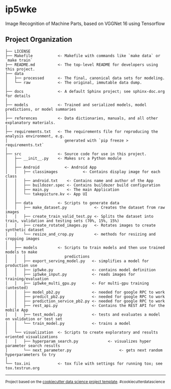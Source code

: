ip5wke
==============================

Image Recognition of Machine Parts, based on VGGNet 16 using Tensorflow

Project Organization
------------

    ├── LICENSE
    ├── Makefile           <- Makefile with commands like `make data` or `make train`
    ├── README.md          <- The top-level README for developers using this project.
    ├── data
    │   ├── processed      <- The final, canonical data sets for modeling.
    │   └── raw            <- The original, immutable data dump.
    │
    ├── docs               <- A default Sphinx project; see sphinx-doc.org for details
    │
    ├── models             <- Trained and serialized models, model predictions, or model summaries
    │
    ├── references         <- Data dictionaries, manuals, and all other explanatory materials.
    │
    ├── requirements.txt   <- The requirements file for reproducing the analysis environment, e.g.
    │                         generated with `pip freeze > requirements.txt`
    │
    ├── src                <- Source code for use in this project.
    │   ├── __init__.py    <- Makes src a Python module
    │   │
    │   ├── Android           <- Android App
    │   │   ├── classimages           <- Contains display image for each class
    │   │   ├── android.txt    <- Contains name and author of the App
    │   │   ├── buildozer.spec <- Contains buildozer build configuration 
    │   │   ├── main.py        <- The main Application
    │   │   └── takepicture.kv <- App UI
    │   │
    │   ├── data           <- Scripts to generate data
    │   │   ├── make_dataset.py            <- Creates the dataset from raw images
    │   │   ├── create_train_valid_test.py <- Splits the dataset into train, validation and testing sets (70%, 15%, 15%)
    │   │   ├── create_rotated_images.py   <- Rotates images to create synthetic dataset
    │   │   └── resize_and_crop.py         <- methods for resizing and cropping images
    │   │
    │   ├── models         <- Scripts to train models and then use trained models to make
    │   │   │                 predictions
    │   │   ├── export_serving_model.py   <- simplifies a model for production use
    │   │   ├── ip5wke.py                 <- contains model definition
    │   │   ├── ip5wke_input.py           <- reads images for training/evaluation
    │   │   ├── ip5wke_multi_gpu.py       <- For multi-gpu training (untested)
    │   │   ├── model_pb2.py              <- needed for google RPC to work
    │   │   ├── predict_pb2.py            <- needed for google RPC to work
    │   │   ├── prediction_service_pb2.py <- needed for google RPC to work
    │   │   ├── rest_api.py               <- Contains the REST API for the mobile App
    │   │   ├── test_model.py             <- tests and evaluates a model on validation or test set
    │   │   └── train_model.py            <- trains a model
    │   │
    │   └── visualization  <- Scripts to create exploratory and results oriented visualizations
    │   │   ├── hyperparam_search.py             <- visualizes hyper parameter search results
    │       └── next_parameter.py                     <- gets next random hyperparameters to try
    │
    └── tox.ini            <- tox file with settings for running tox; see tox.testrun.org


--------

<p><small>Project based on the <a target="_blank" href="https://drivendata.github.io/cookiecutter-data-science/">cookiecutter data science project template</a>. #cookiecutterdatascience</small></p>
